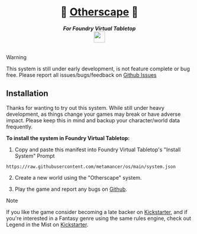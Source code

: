 <h1 align="center">🔶 <a href="https://www.kickstarter.com/projects/sonofoak/tokyo-otherworld-a-mythic-cyberpunk-rpg" rel="noreferrer" target="_blank">Otherscape</a> 🔶</h1>
<div align="center"><strong><em>For Foundry Virtual Tabletop</em></strong></div>
<div align="center"><img width="30px" src="https://foundryvtt.com/static/assets/icons/fvtt.png" /></div>

<br />

> [!WARNING]
> This system is still under early development, is not feature complete or bug free. Please report all issues/bugs/feedback on [Github Issues](https://github.com/metamancer/os/issues?q=is:issue+is:open+sort:updated-desc)

## Installation

Thanks for wanting to try out this system. While still under heavy development, as things change your games may break or have adverse impact. Please keep this in mind and backup your character/world data frequently. 

**To install the system in Foundry Virtual Tabletop:**

1. Copy and paste this manifest into Foundry Virtual Tabletop's "Install System" Prompt

```
https://raw.githubusercontent.com/metamancer/os/main/system.json
```

2. Create a new world using the "Otherscape" system.

3. Play the game and report any bugs on [Github](https://github.com/metamancer/os/issues).

> [!NOTE]
> If you like the game consider becoming a late backer on [Kickstarter](https://www.kickstarter.com/projects/sonofoak/tokyo-otherworld-a-mythic-cyberpunk-rpg), and if you're interested in a Fantasy genre using the same rules engine, check out Legend in the Mist on [Kickstarter](https://www.kickstarter.com/projects/sonofoak/legend-in-the-mist-rpg).
